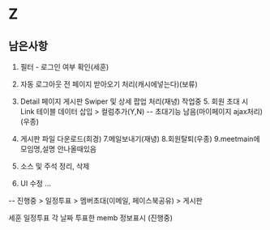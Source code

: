 # Z
## 남은사항

1. 필터 - 로그인 여부 확인(세훈)
2. 자동 로그아웃 전 페이지 받아오기 처리(캐시에넣는다)(보류)
3. Detail 페이지 게시판 Swiper 및 상세 팝업 처리(재녕)
작업중 5. 회원 초대 시 Link 테이블 데이터 삽입 > 컬럼추가(Y,N) -- 초대기능 남음(마이페이지 ajax처리)(우종)
6. 게시판 파일 다운로드(희경)
7.메일보내기(재녕)
8.회원탈퇴(우종)
9.meetmain에 모임명,설명 안나올때있음

8. 소스 및 주석 정리, 삭제
9. UI 수정
...

-- 진행중 > 일정투표
          > 멤버초대(이메일, 페이스북공유)
          > 게시판

세훈
    일정투표 각 날짜 투표한 memb 정보표시 (진행중)